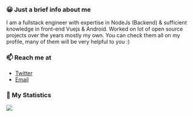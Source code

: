 ### 😀 Just a brief info about me
I am a fullstack engineer with expertise in NodeJs (Backend) & sufficient knowledge in front-end Vuejs & Android. Worked on lot of open source projects over the years mostly my own. You can check them all on my profile, many of them will be very helpful to you :)

### 📫 Reach me at
* [Twitter](https://twitter.com/dawnimpulse)
* [Email](mailto:dawnimpulse@gmail.com)

### 🏹 My Statistics
![](https://github-readme-stats.vercel.app/api?username=dawnimpulse&show_icons=true&theme=dracula)


<!--
**DawnImpulse/DawnImpulse** is a ✨ _special_ ✨ repository because its `README.md` (this file) appears on your GitHub profile.

Here are some ideas to get you started:

- 🔭 I’m currently working on ...
- 🌱 I’m currently learning ...
- 👯 I’m looking to collaborate on ...
- 🤔 I’m looking for help with ...
- 💬 Ask me about ...

- 😄 Pronouns: ...
- ⚡ Fun fact: ...
-->
